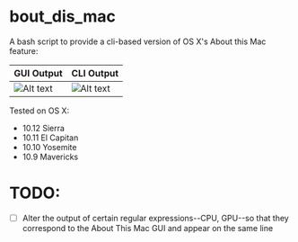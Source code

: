 # bout_dis_mac

A bash script to provide a cli-based version of OS X's About this Mac feature:

GUI Output   | CLI Output
----------   | ----------
![Alt text](https://github.com/marshki/bout_dis_mac/blob/master/about_this.png "bout_dis_mac")   | ![Alt text](https://github.com/marshki/bout_dis_mac/blob/master/bout_dis_cli.png "bout_dis_cli")

Tested on OS X:

* 10.12 Sierra
* 10.11 El Capitan
* 10.10 Yosemite
* 10.9 Mavericks

# TODO:

- [ ] Alter the output of certain regular expressions--CPU, GPU--so that they correspond to the About This Mac GUI and appear on the same line 
